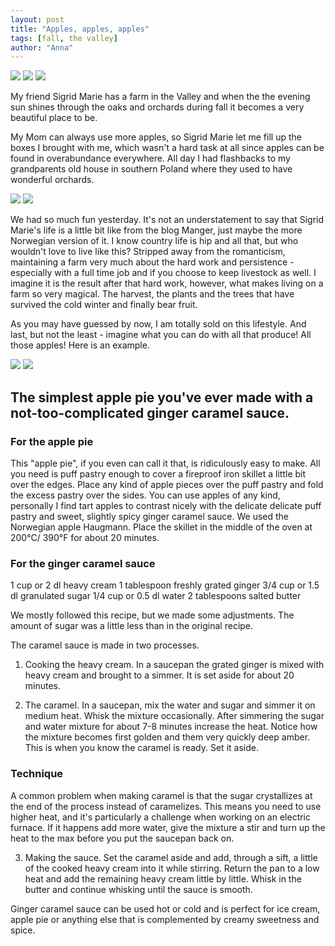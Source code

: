 ```yaml
---
layout: post
title: "Apples, apples, apples"
tags: [fall, the valley]
author: "Anna"
---
```



<img border="0" src="http://farm9.staticflickr.com/8115/10232324974_0017148db4_b.jpg">
<img border="0" src="http://1.bp.blogspot.com/-60Crn-IJRnk/UlsOqkZcLQI/AAAAAAAAEzQ/159eviI_fqM/s1600/DSC_0474.jpg">
<img border="0" src="http://3.bp.blogspot.com/-lA3wi9s8YtQ/UlsN9zsVa8I/AAAAAAAAEzI/uozKUDCLZWY/s1600/DSC_0650.jpg">

My friend Sigrid Marie has a farm in the Valley and when the the evening sun shines through the oaks and orchards during fall it becomes a very beautiful place to be.

My Mom can always use more apples, so Sigrid Marie let me fill up the boxes I brought with me, which wasn't a hard task at all since apples can be found in overabundance everywhere. All day I had flashbacks to my grandparents old house in southern Poland where they used to have wonderful orchards.

<img border="0" src="http://3.bp.blogspot.com/-8a4TZGOMReg/UlsN8kIKpLI/AAAAAAAAEzA/_p-03NB9e-c/s1600/DSC_0616.jpg">
<img border="0" src="http://4.bp.blogspot.com/-sCiy0Rs1ru0/UlsRoe6fgtI/AAAAAAAAEzc/I8zsfyNHKLM/s1600/DSC_0667.jpg">

We had so much fun yesterday. It's not an understatement to say that Sigrid Marie's life is a little bit like from the blog Manger, just maybe the more Norwegian version of it. I know country life is hip and all that, but who wouldn't love to live like this? Stripped away from the romanticism, maintaining a farm very much about the hard work and persistence - especially with a full time job and if you choose to keep livestock as well. I imagine it is the result after that hard work, however, what makes living on a farm so very magical. The harvest, the plants and the trees that have survived the cold winter and finally bear fruit.

As you may have guessed by now, I am totally sold on this lifestyle. And last, but not the least - imagine what you can do with all that produce! All those apples! Here is an example.

<img border="0" src="http://4.bp.blogspot.com/-c_emWl7XRzQ/Ulr9_DmHPgI/AAAAAAAAEyc/O9mMd5mINSQ/s1600/applePicking2.jpg">
<img border="0" src="http://2.bp.blogspot.com/-xSWRExazg1w/Ulr_hC10UbI/AAAAAAAAEyo/lnLAcGed1DI/s1600/DSC_0389.jpg">

## The simplest apple pie you've ever made with a not-too-complicated ginger caramel sauce.

### For the apple pie
This "apple pie", if you even can call it that, is ridiculously easy to make. All you need is puff pastry enough to cover a fireproof iron skillet a little bit over the edges. Place any kind of apple pieces over the puff pastry and fold the excess pastry over the sides. You can use apples of any kind, personally I find tart apples to contrast nicely with the delicate delicate puff pastry and sweet, slightly spicy ginger caramel sauce. We used the Norwegian apple Haugmann. Place the skillet in the middle of the oven at 200°C/ 390°F for about 20 minutes.

### For the ginger caramel sauce

1 cup or 2 dl heavy cream
1 tablespoon freshly grated ginger
3/4 cup or 1.5 dl granulated sugar
1/4 cup or 0.5 dl water
2 tablespoons salted butter

We mostly followed this recipe, but  we made some adjustments. The amount of sugar was a little less than in the original recipe.

The caramel sauce is made in two processes.

1. Cooking the heavy cream. In a saucepan the grated ginger is mixed with heavy cream and brought to a simmer. It is set aside for about 20 minutes.

2. The caramel. In a saucepan, mix the water and sugar and simmer it on medium heat. Whisk the mixture occasionally. After simmering the sugar and water mixture for about 7-8 minutes increase the heat. Notice how the mixture becomes first golden and them very quickly deep amber. This is when you know the caramel is ready. Set it aside.

### Technique

A common problem when making caramel is that the sugar crystallizes at the end of the process instead of caramelizes. This means you need to use higher heat, and it's particularly a challenge when working on an electric furnace. If it happens add more water, give the mixture a stir and turn up the heat to the max before you put the saucepan back on.

3. Making the sauce. Set the caramel aside and add, through a sift, a little of the cooked heavy cream into it while stirring. Return the pan to a low heat and add the remaining heavy cream little by little. Whisk in the butter and continue whisking until the sauce is smooth.

Ginger caramel sauce can be used hot or cold and is perfect for ice cream, apple pie or anything else that is complemented by creamy sweetness and spice.

